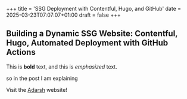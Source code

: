 +++
title = 'SSG Deployment with Contentful, Hugo, and GitHub'
date = 2025-03-23T07:07:07+01:00
draft = false
+++
## Building a Dynamic SSG Website: Contentful, Hugo, Automated Deployment with GitHub Actions

This is **bold** text, and this is *emphasized* text.

so in the post I am explaining

Visit the [Adarsh](https://thatsmeadarsh.github.io) website!
